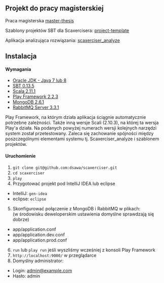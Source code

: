 ## Projekt do pracy magisterskiej

Praca magisterska [master-thesis](https://github.com/dsawa/master-thesis)

Szablony projektów SBT dla Scaxercisera: [project-template](https://github.com/dsawa/project-template)

Aplikacja analizująca rozwiązania: [scaxerciser_analyze](https://github.com/dsawa/scaxerciser_analyze)

## Instalacja

#### Wymagania
+ [Oracle JDK - Java 7 lub 8](http://www.oracle.com/technetwork/java/javase/downloads/index.html)
+ [SBT 0.13.5](http://www.scala-sbt.org/download.html)
+ [Scala 2.11.1](http://www.scala-lang.org/download/)
+ [Play Framework 2.2.3](http://www.playframework.com/download)
+ [MongoDB 2.6.1](http://www.mongodb.org/downloads)
+ [RabbitMQ Server 3.3.1](https://www.rabbitmq.com/download.html)

Play Framework, na którym działa aplikacja ściągnie automatycznie potrzebne zależności. Także inną wersje Scali (2.10.3), na której ta wersja Play'a działa. Na podanych powyżej numerach wersji kolejnych narzędzi system został przetestowany. Zaleca się zachowanie spójności między poszczególnymi elementami systemu tj. Scaxerciser_analyze i szablonem projektów.

#### Uruchomienie
1. `git clone git@github.com:dsawa/scaxerciser.git`
2. `cd scaxerciser`
3. `play`
4. Przygotować projekt pod IntelliJ IDEA lub eclipse
  + IntelliJ: `gen-idea`
  + eclipse: `eclipse`
5. Skonfigurować połączenie z MongoDB i RabbitMQ w plikach: <br>
  (w środowisku deweloperskim ustawienia domyślne sprawdzają się dobrze)
  + app/application.conf
  + app/application.dev.conf
  + app/application.prod.conf
6. `run` lub `play run` jeśli wyszliśmy wcześniej z konsoli Play Framework 
7. `http://localhost:9000/` w przeglądarce
8. Domyślny administrator: 
  + Login: admin@example.com
  + Hasło: admin
